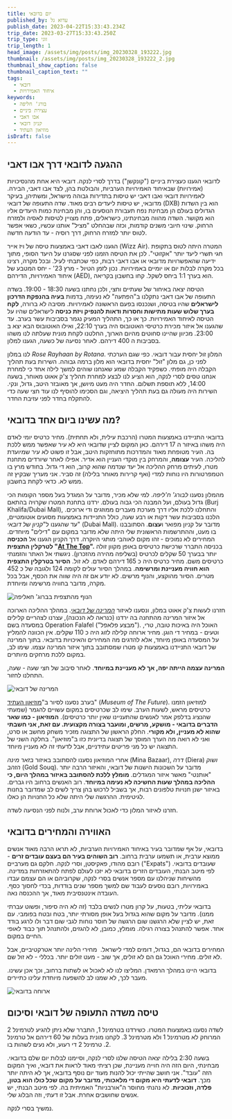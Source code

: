 ```yaml
---
title: יום בדובאי
published_by: עדוא גל
publish_date: 2023-04-22T15:33:43.234Z
trip_date: 2023-03-27T15:33:43.250Z
trip_type: זוגי
trip_length: 1
head_image: /assets/img/posts/img_20230328_193222.jpg
thumbnail: /assets/img/posts/img_20230328_193222_2.jpg
thumbnail_show_caption: false
thumbnail_caption_text: ""
tags:
  - דובאי
  - איחוד האמירויות
keywords:
  - בורג' חליפה
  - עצירת ביניים
  - אבו דאבי
  - קניון דובאי
  - מוזיאון העתיד
isDraft: false
---
```

## ההגעה לדובאי דרך אבו דאבי

לדובאי הגענו כעצירת ביניים ("קונקשן") בדרך לסרי לנקה. דובאי היא אחת מהנסיכויות (אמירויות) שבאיחוד האמירויות הערביות, והבולטת בהן, לצד אבו דאבי, הבירה. לאמירויות דובאי ואבו דאבי יש טיסות בתדירות גבוהה מישראל, ומשתיהן, בעיקר מדובאי, יש טיסות ליעדים רבים מאוד. שדה התעופה של דובאי (DXB) הוא בין השדות הגדולים בעולם הן מבחינת נפח תעבורת הנוסעים בו, והן מבחינת כמות היעדים אליו הוא מקושר. השדה מהווה מבחינתינו, כישראלים, פתח מצויין לטיסות לאסיה ולמזרח הרחוק. שינוי חיובי משנים קודמות, וכזה שבהחלט "מציל" אותנו עכשיו, כשאי אפשר לטוס יותר למזרח הרחוק, דרך רוסיה - עד הודעה חדשה.

הגענו לאבו דאבי באמצעות טיסה של ויז אייר (Wizz Air). המטרה היתה לטוס בתקופת חגי תשרי ליעד יותר "אקזוטי". לכן את הטיסה הזמנו לפני שסגרנו על היעד הסופי, מתוך ידיעה שהאפשרויות מדובאי או אבו דאבי רבות, כפי שכתבתי לעיל. ובכל מקרה, רצינו בכל מקרה לבלות יום או יומיים באמירויות. נכון לזמן הטיול - מרץ 23' - יחס המטבע של איחוד האמירויות, הדירהם (AED), הוא בערך 1:1 ביחס לשקל. קחו בחשבון בקריאה.

הטיסה יצאה באיחור של שעתיים וחצי, ולכן נחתנו בשעה 18:30 - 19:00. בשדה התעופה של אבו דאבי נתקלנו ב"הפתעה" לא נעימה, בדמות **בעיה בהנפקת הדרכון לישראלים** שהיו בטיסה, ושנכנסו בפעם הראשונה לאמירויות. מסיבה לא ברורה, **לקח בערך שלוש שעות מתישות וחסרות ודאות להנפיק ויזת כניסה** לישראלים שהיו על הטיסה לאיחוד האמירויות. כך או כך, התהליך המעיק נגמר בסביבות עשר בערב. עד שהגענו אל איזור מכירת כרטיסי האוטובוס היה בערך 22:10, ואילו האוטובוס הבא יצא ב 23:00. מכיוון שהיינו סחוטים מהיום הארוך, החלטנו לקחת מונית שעלתה לנו משהו בסביבות ה 400 דירהם. לאחר נסיעה של כשעה, הגענו למלון.

לנו במלון *Rose Rayhaan by Rotana*. המלון זול יחסית עבור דובאי. כפי שגם הערכתי לפני כן, גם מלון "זול" יחסית בדובאי הוא מלון ברמה גבוהה. השירות בעת תהליך הקבלה היה מופתי. כשפקיד הקבלה שמע שאנחנו שוהים למשך לילה אחד כי למחרת אנחנו טסים לסרי לנקה, הוא הציע לנו לבצע למחרת תהליך צ'ק אאוט מאוחר, בשעה 14:00, ללא תוספת תשלום. החדר היה מעט מיושן, אך מאובזר היטב, גדול, ונקי. השירות היה מעולה גם בעת תהליך היציאה, וגם הסכימו להוסיף לנו עוד חצי שעה כדי להתקלח בחדר לפני עזיבת החדר.

## מה עשינו ביום אחד בדובאי?

בדובאי התניידנו באמצעות המטרו (הרכבת עילית, ולא תחתית). מחיר כרטיס יומי לאדם היה משהו באיזור ה 17 דירהם. כאן המקום לציין שדובאי היא לא עיר שאפשר ממש ללכת בה. העיר מטופחת מאוד והמדרכות מתוחזקות היטב, אבל זו פשוט לא עיר שמיועדת להליכה. העיר **עצומה**, והמרחק בין מוקדי העניין הוא אדיר. אפילו לאחר שיורדים מתחנת מטרו, לעיתים מרחק ההליכה אל יעד שנדמה שהוא קרוב, הוא די גדול. בחודש מרץ בו הטמפרטורות היו נוחות למדי (ואף קרירות מאוחר בלילה) זה סביר. אני מעריך שבקיץ זה ממש לא. כדאי לקחת בחשבון. 

מהמלון נסענו *לבורג' ח'ליפה*. למי שלא מכיר, מדובר על המגדל בעל מספר הקומות הכי גדול בעולם, ועל המבנה הכי גבוה בעולם. ירדנו בתחנת המטרו שקרויה בהתאם (Burj Khalifa/Dubai Mall), והתחלנו ללכת אליו דרך מערכת מעברים ממוזגים ודי ארוכים. הלכנו בסביבות עשר דקות או רבע שעה, כולל התניידות באמצעות מסועים אוטומטיים, עד שהגענו ל"*קניון של דובאי*" (Dubai Mall). מדובר על קניון מפואר ו**עצום**. הסתובבנו בו מעט, וההתרשמות הראשונית שלי היתה שלא מדובר במקום עם "דילים" מיוחדים. המחירים לא נמוכים - זהו מקום לאוהבי מותגי היוקרה. דרך הקניון הגענו אל **הכניסה לטרקלין התצפית "[At The Top](https://tickets.atthetop.ae/atthetop/en-us)".** בכניסה התברר שרכישת כרטיסים באופן מקוון זולה יותר בבערך 50 שקלים לכרטיס (בשליפה מהירה מהזכרון). ניגשתי אל האתר והזמנתי כרטיסים משם. מחיר כרטיס היה כ 165 דירהם לאדם. לא זול. **הסיור בטרקלין התצפית הוא חוויה מעניינת ומרשימה**. במהלך הסיור עולים לקומה 124 ולגובה של כ 452 מטרים. הסיור מהוקצע, והנוף מרשים. לא יודע אם זה היה שווה את הכסף, אבל בכל מקרה, מדובר בחוויה מרשימה ומיוחדת.

![הנוף מהתצפית בברוג' חאליפה](/assets/img/posts/img_20230328_124756.jpg "הנוף מהתצפית בברוג' חאליפה")

חזרנו לעשות צ'ק אאוט במלון, ונסענו לאיזור *[המרינה של דובאי](https://en.wikipedia.org/wiki/Dubai_Marina)*. במהלך ההליכה הארוכה אל איזור המרינה מהתחנה בה ירדנו (כנראה לא הנכונה), עצרנו לצהריים קלילים במסעדה בשם Operation Falafel ("מבצע פלאפל"). האוכל היה באיכות טובה, טרי, וטעים - במחיר די הוגן. מחיר ארוחה קלילה לזוג היה כ 110 שקלים. אין הכוונה להמליץ על המסעדה באופן מיוחד, אלא להדגים מה המחירים והאיכויות בדובאי. בתוך המרינה של דובאי התניידנו באמצעות קו מטרו שמסתובב בתוך איזור המרינה עצמו. שימו לב, במקום ללכת מרחקים מיותרים.

**המרינה עצמה הייתה יפה, אך לא מעניינת במיוחד**. לאחר סיבוב של חצי שעה - שעה, התחלנו לחזור.

![המרינה של דובאי](/assets/img/posts/img_20230328_163857.jpg "המרינה של דובאי")

בערב נסענו לסיור ב"[מוזיאון העתיד](https://museumofthefuture.ae/en)" (*Museum of The Future*). למוזיאון הזמנו כרטיסים מראש, לשעות הערב. שימו לב שכרטיסים במקום עשויים להגמר (שמעתי שהנציג בדלפק אמר לאנשים שהתעניינו שאין יותר כרטיסים). **המוזיאון - כמו שאר הדברים בדובאי - מושקע, מרשים, ומועבר בצורה מקצועית. עם זאת, אני חשבתי שהוא לא מעניין, ולא מקורי**. החלק הראשון של התצוגה מזכיר משחק מחשב או סרט, ואני לא רואה מה הערך המוסך של תצוגה בדיונית כזו ב"מוזיאון". בחלקה השני של התצוגה יש כל מני פריטים עתידניים, אבל לדעתי זה לא מעניין מיוחד.

אחרי המוזיאון נסענו להסתובב באיזור *בזאר מינה* (Mina Bazaar), *דרה* (Diera) *ושוק הזהב* (Gold Souq). מדובר על השכונות הישנות של דובאי, והאיזור הרבה יותר "אותנטי" מאשר איזור המגדלים. **מומלץ ללכת להסתובב באיזור במהלך היום, כי ההליכה במהלך שעות החשיכה לא נעימה במיוחד**. רוב האנשים ברחוב היו גברים. באיזור ישנן חנויות טלפונים רבות, אך בשביל לרכוש בהן צריך לשים לב שמדובר בחנות לגיטימית. ההרגשה שלי היתה שלא כל החנויות הן כאלו.

חזרנו לאיזור המלון כדי לאכול ארוחת ערב, ולנוח לפני הנסיעה לשדה.

## האווירה והמחירים בדובאי

בדובאי, על אף שמדובר בעיר באיחוד האמירויות הערביות, לא תראו הרבה מאוד אנשים ממוצא ערבית, או תשמעו ערבית ברחוב. **רוב השוהים בעיר הם בעצם עובדים זרים** - רובם מהודו, פאקיסטן, וסרי לנקה. חלקם גם מערביים ("Expats") שעובדים בדובאי. לפי מיטב הבנתי, העובדים הזרים בדובאי לא יזכו לעולם לפתח להתאזרחות במדינה. מהשיחות שניהלנו עם מספר אנשים בסרי לנקה, שקרוביהם או הם עצמם עבדו באמירויות, רובם נוסעים לעבוד שם למשך מספר שנים בודדות, בכדי לחסוך כסף. העובדה אינטנסיבית מאוד, אך ההכנסה נאה.

בדובאי עליתי, בטעות, על קרון מטרו לנשים בלבד (זה לא היה סיפור, ופשוט עברתי ממנו). מדובר על מקום שהוא בגדול בעל אופן מסורתי יותר, בטח ובטח בפומבי. עם זאת, יש לציין שלא הרגשנו שום הרגשה של חוסר נוחות לגבי שום דבר ולו לרגע בודד אחד. אפשר להתנהל בצורה רגילה. מומלץ, כמובן, לא להגזים, ולהתנהל תוך כבוד לאופי החיים במקום.

המחירים בדובאי הם, בגדול, דומים למדי לישראל.  מחירי הלינה יותר אטרקטיביים, אבל לא זולים. מחירי האוכל גם הם לא זולים, אך שוב - מעט זולים יותר. בכללי - לא זול שם.

בדובאי היינו במהלך הרמאדן. המליצו לנו לא לאכול או לשתות ברחוב, וכך אכן עשינו. מעבר לכך, לא שמנו לב להשפעה מיוחדת עלינו כתיירים.

![ארוחה בדובאי](/assets/img/posts/img_20230328_153645.jpg "ארוחה בדובאי")

## טיסה משדה התעופה של דובאי וסיכום

לשדה נסענו באמצעות המטרו. כשירדנו בטרמינל 1, התברר שלא ניתן להגיע לטרמינל 2 המרוחק לא מטרמינל 1 ולא מטרמינל 3. לקחנו מונית בעלות של 60 דירהם אל טרמינל 2. טרמינל 2 די רעוע, ולא נעים לשהות בו.

בשעה 2:30 בלילה יצאה הטיסה שלנו לסרי לנקה, וסיימנו לבלות יום שלם בדובאי. מבחינתי, היום הזה היה חוייה מעניינת, שכן רציתי מאוד לראות את דובאי, ואיך המקום הזה "עובד". אני חושב שהייתי יכול להנות מעוד יום נוסף בדובאי, אך לא היתה יותר מכך. **דובאי לדעתי היא מקום די מלאכותי, מדובר על מקום שכל כולו הוא בטון, פלדה, וזכוכיות**. לא נהנתי מחוסר ה"אורבניות" האמיתית בה. לפי מיטב הבנתי, יש אנשים שחושבים אחרת. אבל זו דעתי, וזה הבלוג שלי.

נמשיך בסרי לנקה.